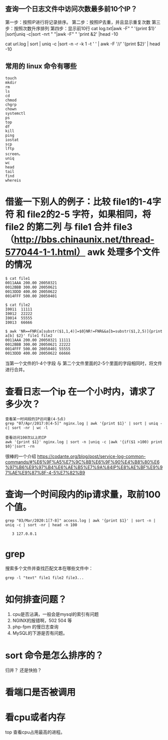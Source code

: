 ## 查询一个日志文件中访问次数最多前10个IP？
第一步：按照IP进行将记录排序。
第二步：按照IP去重，并且显示重复次数
第三步：按照次数升序排列
第四步：显示前10行
cat log.txt|awk -F" " '{print $1}' |sort|uniq -c|sort -nrt " "|awk -F" " 'print &2' |head -10

cat url.log | sort | uniq -c |sort -n -r -k 1 -t   ' ' | awk -F  '//'  '{print $2}' | head -10

## 常用的 linux 命令有哪些
````
touch 
mkdir 
rm 
ls 
cd 
chmod 
chgrp 
chown 
systemctl 
ps 
top 
df 
kill
ping
iostat
scp
lftp
screen。
uniq
wc
head
tail
find
whereis

````

# 借鉴一下别人的例子：比较 file1的1-4字符 和 file2的2-5 字符，如果相同，将file2 的第二列 与 file1 合并 file3（http://bbs.chinaunix.net/thread-577044-1-1.html） awk 处理多个文件的情况
````
$ cat file1
0011AAA 200.00 20050321 
0012BBB 300.00 20050621 
0013DDD 400.00 20050622 
0014FFF 500.00 20050401 

$ cat file2
I0011  11111 
I0012  22222 
I0014  55555 
I0013  66666 

$ awk 'NR==FNR{a[substr($1,1,4)]=$0}NR!=FNR&&a[b=substr($1,2,5)]{print a[b] $2}' file1 file2
0011AAA 200.00 20050321 11111
0012BBB 300.00 20050621 22222
0014FFF 500.00 20050401 55555
0013DDD 400.00 20050622 66666
````
当第一个文件的1-4个字段  与 第二个文件里面的2-5个里面的字段相同时，将文件进行合并。

# 查看日志一个ip 在一个小时内，请求了多少次？
````
查看某一时间段的IP访问量(4-5点)
grep "07/Apr/2017:0[4-5]" nginx.log | awk '{print $1}' | sort | uniq -c| sort -nr | wc -l
````

````
查看访问100次以上的IP
awk '{print $1}' nginx.log | sort -n |uniq -c |awk '{if($1 >100) print $0}'|sort -rn
````

很棒的一个介绍
https://codante.org/blog/post/service-log-common-commands/#%E6%9F%A5%E7%9C%8B%E6%9F%90%E4%B8%80%E6%97%B6%E9%97%B4%E6%AE%B5%E7%9A%84IP%E8%AE%BF%E9%97%AE%E9%87%8F-4-5%E7%82%B9

# 查询一个时间段内的ip请求量，取前100个值。
````
grep "03/Mar/2020:1[7-8]" access.log | awk '{print $1}' | sort -n | uniq -c | sort -nr | head -n 100

   3 127.0.0.1
   ````
# grep
搜索多个文件并查找匹配文本在哪些文件中：
````
grep -l "text" file1 file2 file3...
````
# 如何排查问题？
1. cpu是否沾满，一般会是mysql的索引有问题
2. NGINX的报错啊，502 504 等
3. php-fpm 的慢日志查询
4. MySQL的下游是否有问题。

# sort 命令是怎么排序的？
归并？ 还是快拍？

# 看端口是否被调用

# 看cpu或者内存
top 查看cpu占用最高的进程。


